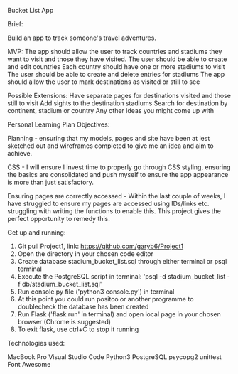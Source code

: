 Bucket List App

Brief:

Build an app to track someone's travel adventures. 

MVP:
The app should allow the user to track countries and stadiums they want to visit and those they have visited.
The user should be able to create and edit countries
Each country should have one or more stadiums to visit
The user should be able to create and delete entries for stadiums
The app should allow the user to mark destinations as visited or still to see

Possible Extensions:
Have separate pages for destinations visited and those still to visit
Add sights to the destination stadiums 
Search for destination by continent, stadium or country
Any other ideas you might come up with

Personal Learning Plan Objectives:

Planning - ensuring that my models, pages and site have been at lest sketched out and wireframes completed to give me an idea and aim to achieve. 

CSS - I will ensure I invest time to properly go through CSS styling, ensuring the basics are consolidated and push myself to ensure the app appearance is more than just satisfactory. 

Ensuring pages are correctly accessed - Within the last couple of weeks, I have struggled to ensure my pages are accessed using IDs/links etc. struggling with writing the functions to enable this. This project gives the perfect opportunity to remedy this. 

Get up and running:

1. Git pull Project1, link: https://github.com/garyb6/Project1 
2. Open the directory in your chosen code editor
3. Create database stadium_bucket_list.sql through either terminal or psql terminal
4. Execute the PostgreSQL script in terminal: 'psql -d stadium_bucket_list -f db/stadium_bucket_list.sql'
5. Run console.py file ('python3 console.py') in terminal
6. At this point you could run positco or another programme to doublecheck the database has been created
7. Run Flask ('flask run' in terminal) and open local page in your chosen browser (Chrome is suggested)
8. To exit flask, use ctrl+C to stop it running

Technologies used:

MacBook Pro
Visual Studio Code
Python3
PostgreSQL
psycopg2
unittest
Font Awesome

